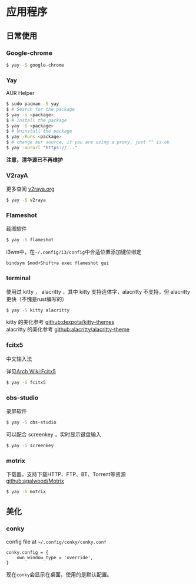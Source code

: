# 应用程序

## 日常使用

### Google-chrome

```bash
$ yay -S google-chrome
```

### Yay

AUR Helper
```bash
$ sudo pacman -S yay
$ # Search for the package
$ yay -s <package>
$ # Install the package
$ yay -S <package>
$ # Uninstall the package
$ yay -Runs <package>
$ # change aur source, if you are using a proxy, just "" is ok
$ yay -aururl "https://..."
```

**注意，清华源已不再维护**

### V2rayA

更多查阅 [v2raya.org](https://v2raya.org)

```bash
$ yay -S v2raya
```

### Flameshot

截图软件

```bash
$ yay -S flameshot
```

i3wm中，在`~/.config/i3/config`中合适位置添加键位绑定
```
bindsym $mod+Shift+a exec flameshot gui
```

### terminal

使用过 kitty ， alacritty ，其中 kitty 支持连体字，alacritty 不支持，但 alacritty 更快（不愧是rust编写的）

```bash
$ yay -S kitty alacritty
```

kitty 的美化参考 [github:dexpota/kitty-themes](https://github.com/dexpota/kitty-themes)   
alacritty 的美化参考 [github:alacritty/alacritty-theme](https://github.com/alacritty/alacritty-theme)   

### fcitx5

中文输入法   

详见[Arch Wiki:Fcitx5](https://wiki.archlinuxcn.org/wiki/Fcitx5)

```bash
$ yay -S fcitx5
```

### obs-studio

录屏软件

```bash
$ yay -S obs-studio
```

可以配合 screenkey ，实时显示键盘输入
```bash
$ yay -S screenkey
```

### motrix

下载器，支持下载HTTP、FTP、BT、Torrent等资源   
[github:agalwood/Motrix](https://github.com/agalwood/Motrix/blob/master/README-CN.md)

```bash
$ yay -S motrix
```

## 美化

### conky

config file at `~/.config/conky/conky.conf`

```
conky.config = {
    own_window_type = 'override',
}
```

现在`conky`会显示在桌面，使用的是默认配置。
